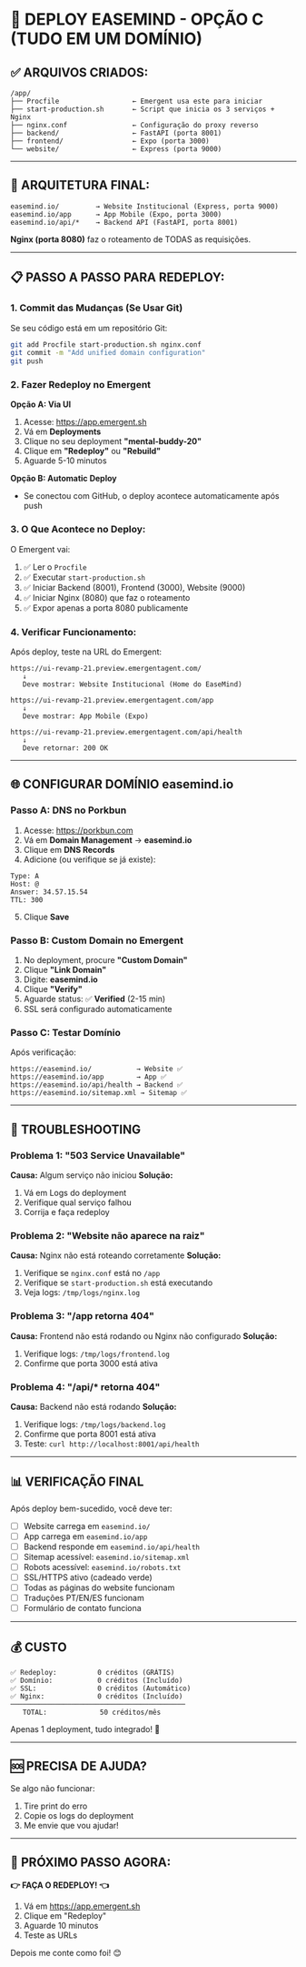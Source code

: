 # 🚀 DEPLOY EASEMIND - OPÇÃO C (TUDO EM UM DOMÍNIO)

## ✅ ARQUIVOS CRIADOS:

```
/app/
├── Procfile                  ← Emergent usa este para iniciar
├── start-production.sh       ← Script que inicia os 3 serviços + Nginx
├── nginx.conf                ← Configuração do proxy reverso
├── backend/                  ← FastAPI (porta 8001)
├── frontend/                 ← Expo (porta 3000)
└── website/                  ← Express (porta 9000)
```

---

## 🎯 ARQUITETURA FINAL:

```
easemind.io/         → Website Institucional (Express, porta 9000)
easemind.io/app      → App Mobile (Expo, porta 3000)
easemind.io/api/*    → Backend API (FastAPI, porta 8001)
```

**Nginx (porta 8080)** faz o roteamento de TODAS as requisições.

---

## 📋 PASSO A PASSO PARA REDEPLOY:

### 1. **Commit das Mudanças (Se Usar Git)**

Se seu código está em um repositório Git:
```bash
git add Procfile start-production.sh nginx.conf
git commit -m "Add unified domain configuration"
git push
```

### 2. **Fazer Redeploy no Emergent**

**Opção A: Via UI**
1. Acesse: https://app.emergent.sh
2. Vá em **Deployments**
3. Clique no seu deployment **"mental-buddy-20"**
4. Clique em **"Redeploy"** ou **"Rebuild"**
5. Aguarde 5-10 minutos

**Opção B: Automatic Deploy**
- Se conectou com GitHub, o deploy acontece automaticamente após push

### 3. **O Que Acontece no Deploy:**

O Emergent vai:
1. ✅ Ler o `Procfile`
2. ✅ Executar `start-production.sh`
3. ✅ Iniciar Backend (8001), Frontend (3000), Website (9000)
4. ✅ Iniciar Nginx (8080) que faz o roteamento
5. ✅ Expor apenas a porta 8080 publicamente

### 4. **Verificar Funcionamento:**

Após deploy, teste na URL do Emergent:
```
https://ui-revamp-21.preview.emergentagent.com/
   ↓
   Deve mostrar: Website Institucional (Home do EaseMind)

https://ui-revamp-21.preview.emergentagent.com/app
   ↓
   Deve mostrar: App Mobile (Expo)

https://ui-revamp-21.preview.emergentagent.com/api/health
   ↓
   Deve retornar: 200 OK
```

---

## 🌐 CONFIGURAR DOMÍNIO easemind.io

### Passo A: DNS no Porkbun

1. Acesse: https://porkbun.com
2. Vá em **Domain Management** → **easemind.io**
3. Clique em **DNS Records**
4. Adicione (ou verifique se já existe):

```
Type: A
Host: @
Answer: 34.57.15.54
TTL: 300
```

5. Clique **Save**

### Passo B: Custom Domain no Emergent

1. No deployment, procure **"Custom Domain"**
2. Clique **"Link Domain"**
3. Digite: **easemind.io**
4. Clique **"Verify"**
5. Aguarde status: ✅ **Verified** (2-15 min)
6. SSL será configurado automaticamente

### Passo C: Testar Domínio

Após verificação:
```
https://easemind.io/           → Website ✅
https://easemind.io/app        → App ✅
https://easemind.io/api/health → Backend ✅
https://easemind.io/sitemap.xml → Sitemap ✅
```

---

## 🔧 TROUBLESHOOTING

### Problema 1: "503 Service Unavailable"
**Causa:** Algum serviço não iniciou
**Solução:**
1. Vá em Logs do deployment
2. Verifique qual serviço falhou
3. Corrija e faça redeploy

### Problema 2: "Website não aparece na raiz"
**Causa:** Nginx não está roteando corretamente
**Solução:**
1. Verifique se `nginx.conf` está no `/app`
2. Verifique se `start-production.sh` está executando
3. Veja logs: `/tmp/logs/nginx.log`

### Problema 3: "/app retorna 404"
**Causa:** Frontend não está rodando ou Nginx não configurado
**Solução:**
1. Verifique logs: `/tmp/logs/frontend.log`
2. Confirme que porta 3000 está ativa

### Problema 4: "/api/* retorna 404"
**Causa:** Backend não está rodando
**Solução:**
1. Verifique logs: `/tmp/logs/backend.log`
2. Confirme que porta 8001 está ativa
3. Teste: `curl http://localhost:8001/api/health`

---

## 📊 VERIFICAÇÃO FINAL

Após deploy bem-sucedido, você deve ter:

- [ ] Website carrega em `easemind.io/`
- [ ] App carrega em `easemind.io/app`
- [ ] Backend responde em `easemind.io/api/health`
- [ ] Sitemap acessível: `easemind.io/sitemap.xml`
- [ ] Robots acessível: `easemind.io/robots.txt`
- [ ] SSL/HTTPS ativo (cadeado verde)
- [ ] Todas as páginas do website funcionam
- [ ] Traduções PT/EN/ES funcionam
- [ ] Formulário de contato funciona

---

## 💰 CUSTO

```
✅ Redeploy:          0 créditos (GRÁTIS)
✅ Domínio:           0 créditos (Incluído)
✅ SSL:               0 créditos (Automático)
✅ Nginx:             0 créditos (Incluído)
───────────────────────────────────────────
   TOTAL:             50 créditos/mês
```

Apenas 1 deployment, tudo integrado! 🎉

---

## 🆘 PRECISA DE AJUDA?

Se algo não funcionar:
1. Tire print do erro
2. Copie os logs do deployment
3. Me envie que vou ajudar!

---

## 🚀 PRÓXIMO PASSO AGORA:

**👉 FAÇA O REDEPLOY! 👈**

1. Vá em https://app.emergent.sh
2. Clique em "Redeploy"
3. Aguarde 10 minutos
4. Teste as URLs

Depois me conte como foi! 😊

